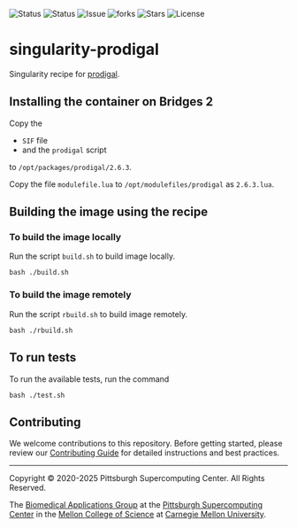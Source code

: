 ![Status](https://github.com/pscedu/singularity-prodigal/actions/workflows/main.yml/badge.svg)
![Status](https://github.com/pscedu/singularity-prodigal/actions/workflows/pretty.yml/badge.svg)
![Issue](https://img.shields.io/github/issues/pscedu/singularity-prodigal)
![forks](https://img.shields.io/github/forks/pscedu/singularity-prodigal)
![Stars](https://img.shields.io/github/stars/pscedu/singularity-prodigal)
![License](https://img.shields.io/github/license/pscedu/singularity-prodigal)

# singularity-prodigal
Singularity recipe for [prodigal](https://github.com/sandialabs/prodigal).

## Installing the container on Bridges 2
Copy the

* `SIF` file
* and the `prodigal` script

to `/opt/packages/prodigal/2.6.3`.

Copy the file `modulefile.lua` to `/opt/modulefiles/prodigal` as `2.6.3.lua`.

## Building the image using the recipe
### To build the image locally
Run the script `build.sh` to build image locally.

```
bash ./build.sh
```

### To build the image remotely
Run the script `rbuild.sh` to build image remotely.

```
bash ./rbuild.sh
```

## To run tests
To run the available tests, run the command

```
bash ./test.sh
```
## Contributing
We welcome contributions to this repository. Before getting started, please review our [Contributing Guide](https://raw.githubusercontent.com/pscedu/singularity-report/refs/heads/main/CONTRIBUTING.md) for detailed instructions and best practices.

---
Copyright © 2020-2025 Pittsburgh Supercomputing Center. All Rights Reserved.

The [Biomedical Applications Group](https://www.psc.edu/biomedical-applications/) at the [Pittsburgh Supercomputing
Center](http://www.psc.edu) in the [Mellon College of Science](https://www.cmu.edu/mcs/) at [Carnegie Mellon University](http://www.cmu.edu).

